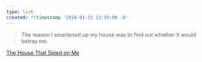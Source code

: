 ```yaml
---
type: link
created: !!timestamp '2018-01-15 13:35:00 -8'
---
```

> The reason I smartened up my house was to find out whether it would betray me.﻿

[The House That Spied on Me](http://gizmodo.com/the-house-that-spied-on-me-1822429852)